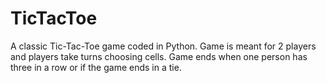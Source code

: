 # TicTacToe
A classic Tic-Tac-Toe game coded in Python. Game is meant for 2 players and players take turns choosing cells. Game ends when one person has three in a row or if the game ends in a tie.
